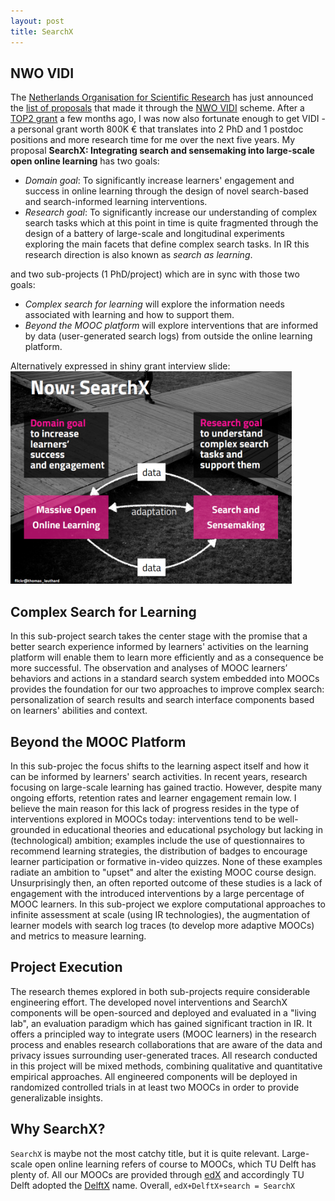 ```yaml
---
layout: post
title: SearchX
---
```


## NWO VIDI

The [Netherlands Organisation for Scientific Research](http://www.nwo.nl/en) has just announced the [list of proposals](https://www.nwo.nl/en/research-and-results/programmes/Talent+Scheme/awards/vidi+awards/vidi+awards+2016#physical)
that made it through the [NWO VIDI](https://www.nwo.nl/en/funding/our-funding-instruments/nwo/innovational-research-incentives-scheme/vidi/index.html) scheme. After a [TOP2 grant](http://chauff.github.io/2016-11-27-lacrosse/) a 
few months ago, I was now also fortunate enough to get VIDI - a personal grant worth 800K € that 
translates into 2 PhD and 1 postdoc positions and more research time for me over the next five years. 
My proposal **SearchX: Integrating search and sensemaking into large-scale open online learning** has two goals:

* *Domain goal*: To significantly increase learners' engagement and success in online learning through the design of
novel search-based and search-informed learning interventions.
* *Research goal*: To significantly increase our understanding of complex search tasks which at this point in time is quite fragmented through the design of a battery of large-scale and longitudinal experiments exploring the main facets that define complex search tasks. In IR this research direction is also known as *search as learning*.

and two sub-projects (1 PhD/project) which are in sync with those two goals:

* *Complex search for learning* will explore the information needs associated with learning and how to
support them.
* *Beyond the MOOC platform* will explore interventions that are informed by data (user-generated
search logs) from outside the online learning platform.

Alternatively expressed in shiny grant interview slide:
<img src="../img/vidi-slide1.png" width="450px">



## Complex Search for Learning

In this sub-project search takes the center stage with the promise that a better search experience informed by
learners' activities on the learning platform will enable them to learn more efficiently and as a consequence be
more successful. The observation and analyses of MOOC learners’ behaviors and actions in a standard search
system embedded into MOOCs provides the foundation for our two approaches to improve complex
search: personalization of search results and search interface components based on learners' abilities and context.

## Beyond the MOOC Platform

In this sub-projec the focus shifts to the learning aspect itself and how it can be informed by learners' search activities. In recent years, research focusing on large-scale learning has gained tractio. However, despite many ongoing efforts, retention rates and learner engagement remain low. I believe the main reason for this lack of progress
resides in the type of interventions explored in MOOCs today: interventions tend to be well-grounded in
educational theories and educational psychology but lacking in (technological) ambition; examples
include the use of questionnaires to recommend learning strategies, the distribution of badges to
encourage learner participation or formative in-video quizzes. None of these examples radiate an ambition to "upset" and alter the existing MOOC course design. Unsurprisingly then, an often reported outcome of these studies is a lack of engagement with the introduced interventions by a large percentage of MOOC learners. In this sub-project we explore computational approaches to infinite assessment at scale (using IR technologies), the augmentation of learner models with search log traces (to develop more adaptive MOOCs) and metrics to measure learning.

## Project Execution

The research themes explored in both sub-projects require considerable engineering effort. The developed novel
interventions and SearchX components will be open-sourced and deployed and evaluated in a "living lab", an evaluation paradigm which has gained significant traction in IR.
It offers a principled way to integrate users (MOOC learners) in the research process and enables research
collaborations that are aware of the data and privacy issues surrounding user-generated traces. All research
conducted in this project will be mixed methods, combining qualitative and quantitative empirical approaches.
All engineered components will be deployed in randomized controlled trials in at least two MOOCs in order to
provide generalizable insights. 


## Why SearchX?

`SearchX` is maybe not the most catchy title, but it is quite relevant. Large-scale open online learning refers of course to MOOCs, which TU Delft has plenty of. All our MOOCs are provided through [edX](https://www.edx.org/) and accordingly TU Delft adopted the [DelftX](https://www.edx.org/school/delftx) name. Overall, `edX+DelftX+search = SearchX`

